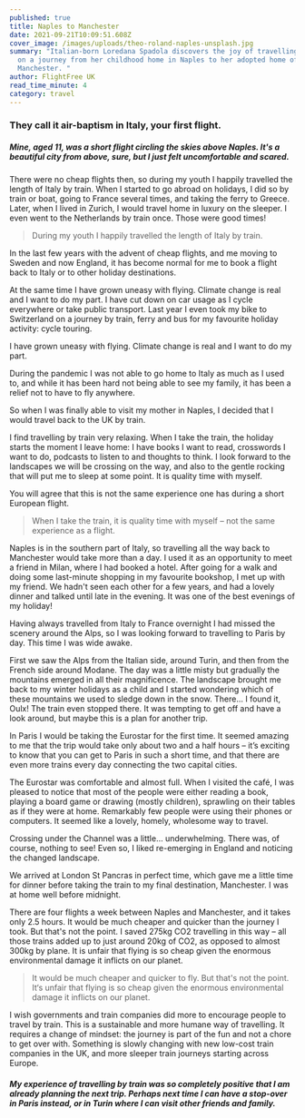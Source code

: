 ```yaml
---
published: true
title: Naples to Manchester
date: 2021-09-21T10:09:51.608Z
cover_image: /images/uploads/theo-roland-naples-unsplash.jpg
summary: "Italian-born Loredana Spadola discovers the joy of travelling by train
  on a journey from her childhood home in Naples to her adopted home of
  Manchester. "
author: FlightFree UK
read_time_minute: 4
category: travel
---
```

### They call it air-baptism in Italy, your first flight.

##### Mine, aged 11, was a short flight circling the skies above Naples. It's a beautiful city from above, sure, but I just felt uncomfortable and scared.

There were no cheap flights then, so during my youth I happily travelled the length of Italy by train. When I started to go abroad on holidays, I did so by train or boat, going to France several times, and taking the ferry to Greece. Later, when I lived in Zurich, I would travel home in luxury on the sleeper. I even went to the Netherlands by train once. Those were good times! 

> During my youth I happily travelled the length of Italy by train.

In the last few years with the advent of cheap flights, and me moving to Sweden and now England, it has become normal for me to book a flight back to Italy or to other holiday destinations. 

At the same time I have grown uneasy with flying. Climate change is real and I want to do my part. I have cut down on car usage as I cycle everywhere or take public transport. Last year I even took my bike to Switzerland on a journey by train, ferry and bus for my favourite holiday activity: cycle touring. 

I have grown uneasy with flying. Climate change is real and I want to do my part.

During the pandemic I was not able to go home to Italy as much as I used to, and while it has been hard not being able to see my family, it has been a relief not to have to fly anywhere.

So when I was finally able to visit my mother in Naples, I decided that I would travel back to the UK by train. 

I find travelling by train very relaxing. When I take the train, the holiday starts the moment I leave home: I have books I want to read, crosswords I want to do, podcasts to listen to and thoughts to think. I look forward to the landscapes we will be crossing on the way, and also to the gentle rocking that will put me to sleep at some point. It is quality time with myself.

You will agree that this is not the same experience one has during a short European flight.

> When I take the train, it is quality time with myself – not the same experience as a flight.

Naples is in the southern part of Italy, so travelling all the way back to Manchester would take more than a day. I used it as an opportunity to meet a friend in Milan, where I had booked a hotel. After going for a walk and doing some last-minute shopping in my favourite bookshop, I met up with my friend. We hadn't seen each other for a few years, and had a lovely dinner and talked until late in the evening. It was one of the best evenings of my holiday!

Having always travelled from Italy to France overnight I had missed the scenery around the Alps, so I was looking forward to travelling to Paris by day. This time I was wide awake. 

First we saw the Alps from the Italian side, around Turin, and then from the French side around Modane. The day was a little misty but gradually the mountains emerged in all their magnificence. The landscape brought me back to my winter holidays as a child and I started wondering which of these mountains we used to sledge down in the snow. There... I found it, Oulx! The train even stopped there. It was tempting to get off and have a look around, but maybe this is a plan for another trip.  

In Paris I would be taking the Eurostar for the first time. It seemed amazing to me that the trip would take only about two and a half hours – it’s exciting to know that you can get to Paris in such a short time, and that there are even more trains every day connecting the two capital cities.

The Eurostar was comfortable and almost full. When I visited the café, I was pleased to notice that most of the people were either reading a book, playing a board game or drawing (mostly children), sprawling on their tables as if they were at home. Remarkably few people were using their phones or computers. It seemed like a lovely, homely, wholesome way to travel. 

Crossing under the Channel was a little… underwhelming. There was, of course, nothing to see! Even so, I liked re-emerging in England and noticing the changed landscape. 

We arrived at London St Pancras in perfect time, which gave me a little time for dinner before taking the train to my final destination, Manchester. I was at home well before midnight. 

There are four flights a week between Naples and Manchester, and it takes only 2.5 hours. It would be much cheaper and quicker than the journey I took. But that's not the point. I saved 275kg CO2 travelling in this way – all those trains added up to just around 20kg of CO2, as opposed to almost 300kg by plane. It is unfair that flying is so cheap given the enormous environmental damage it inflicts on our planet. 

> It would be much cheaper and quicker to fly. But that's not the point. It‘s unfair that flying is so cheap given the enormous environmental damage it inflicts on our planet.

I wish governments and train companies did more to encourage people to travel by train. This is a sustainable and more humane way of travelling. It requires a change of mindset: the journey is part of the fun and not a chore to get over with. Something is slowly changing with new low-cost train companies in the UK, and more sleeper train journeys starting across Europe.

##### My experience of travelling by train was so completely positive that I am already planning the next trip. Perhaps next time I can have a stop-over in Paris instead, or in Turin where I can visit other friends and family.